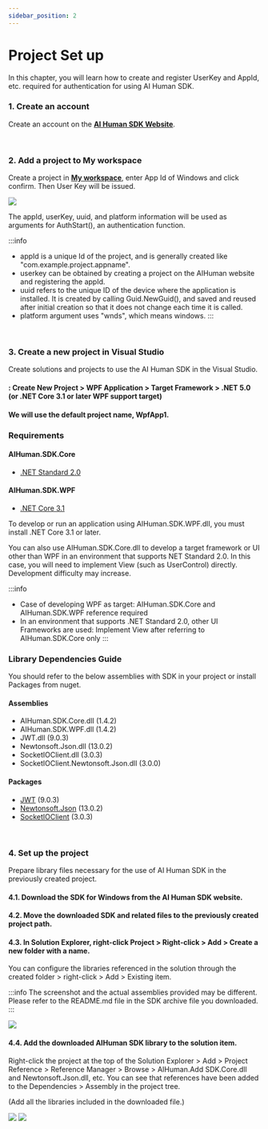 ```yaml
---
sidebar_position: 2
---
```


# Project Set up

In this chapter, you will learn how to create and register UserKey and AppId, etc. required for authentication for using AI Human SDK.

### 1. Create an account

Create an account on the **[AI Human SDK Website](https://aihuman.aistudios.com/)**.


<br/>

### 2. Add a project to My workspace

Create a project in **[My workspace](https://aihuman.aistudios.com/aihuman/sdk)**, enter App Id of Windows and click confirm. Then User Key will be issued.

<img src="/img/aihuman/windows/SDK_WebPage_UserKey.png" />

The appId, userKey, uuid, and platform information will be used as arguments for AuthStart(), an authentication function.

:::info

- appId is a unique Id of the project, and is generally created like "com.example.project.appname".
- userkey can be obtained by creating a project on the AIHuman website and registering the appId.
- uuid refers to the unique ID of the device where the application is installed. It is created by calling Guid.NewGuid(), and saved and reused after initial creation so that it does not change each time it is called.
- platform argument uses "wnds", which means windows.
:::


<br/>

### 3. Create a new project in Visual Studio

Create solutions and projects to use the AI Human SDK in the Visual Studio.

#### : Create New Project > WPF Application > Target Framework > .NET 5.0 (or .NET Core 3.1 or later WPF support target)

#### We will use the default project name, WpfApp1.

### Requirements

#### AIHuman.SDK.Core

- [.NET Standard 2.0](https://learn.microsoft.com/en-us/dotnet/standard/net-standard?tabs=net-standard-2-0)

#### AIHuman.SDK.WPF

- [.NET Core 3.1](https://dotnet.microsoft.com/en-us/download/dotnet/3.1)

To develop or run an application using AIHuman.SDK.WPF.dll, you must install .NET Core 3.1 or later.

You can also use AIHuman.SDK.Core.dll to develop a target framework or UI other than WPF in an environment that supports NET Standard 2.0.
In this case, you will need to implement View (such as UserControl) directly. Development difficulty may increase.

:::info

- Case of developing WPF as target: AIHuman.SDK.Core and AIHuman.SDK.WPF reference required
- In an environment that supports .NET Standard 2.0, other UI Frameworks are used: Implement View after referring to AIHuman.SDK.Core only
:::

### Library Dependencies Guide

You should refer to the below assemblies with SDK in your project or install Packages from nuget.

#### Assemblies

- AIHuman.SDK.Core.dll (1.4.2)
- AIHuman.SDK.WPF.dll (1.4.2)
- JWT.dll (9.0.3)
- Newtonsoft.Json.dll (13.0.2)
- SocketIOClient.dll (3.0.3)
- SocketIOClient.Newtonsoft.Json.dll (3.0.0)

#### Packages

- [JWT](https://github.com/jwt-dotnet/jwt) (9.0.3)
- [Newtonsoft.Json](https://www.newtonsoft.com/json) (13.0.2)
- [SocketIOClient](https://github.com/doghappy/socket.io-client-csharp) (3.0.3)

<br/>

### 4. Set up the project

Prepare library files necessary for the use of AI Human SDK in the previously created project.

#### 4.1. Download the SDK for Windows from the AI Human SDK website.

#### 4.2. Move the downloaded SDK and related files to the previously created project path.

#### 4.3. In Solution Explorer, right-click Project > Right-click > Add > Create a new folder with a name.

You can configure the libraries referenced in the solution through the created folder > right-click > Add > Existing item.

:::info
The screenshot and the actual assemblies provided may be different. Please refer to the README.md file in the SDK archive file you downloaded.
:::

<img src="/img/aihuman/windows/NewProject_Add_Sdk.png" />

#### 4.4. Add the downloaded AIHuman SDK library to the solution item.

Right-click the project at the top of the Solution Explorer > Add > Project Reference > Reference Manager > Browse > AIHuman.Add SDK.Core.dll and Newtonsoft.Json.dll, etc. You can see that references have been added to the Dependencies > Assembly in the project tree.

(Add all the libraries included in the downloaded file.)

<img src="/img/aihuman/windows/NewProject_Add_Ref.png" />

<img src="/img/aihuman/windows/NewProject_Init.png" />

<br/>
